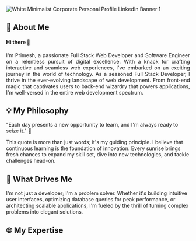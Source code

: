 

![White Minimalist Corporate Personal Profile LinkedIn Banner 1](https://github.com/Primeshheshan/Primeshheshan/assets/60648856/1cc953b2-78f4-4bb6-8243-0db46df369ec)


🌟 About Me
--

#### Hi there 👋
<p align="justify">
I'm Primesh, a passionate Full Stack Web Developer and Software Engineer on a relentless pursuit of digital excellence. With a knack for crafting interactive and seamless web experiences, 
  I've embarked on an exciting journey in the world of technology. As a seasoned Full Stack Developer, I thrive in the ever-evolving landscape of web development. 
  From front-end magic that captivates users to back-end wizardry that powers applications, I'm well-versed in the entire web development spectrum.</p>

💡 My Philosophy
--

"Each day presents a new opportunity to learn, and I'm always ready to seize it." 🌠

This quote is more than just words; it's my guiding principle. I believe that continuous learning is the foundation of innovation. Every sunrise brings fresh chances to expand my skill set, dive into new technologies, and tackle challenges head-on.

🚀 What Drives Me
--

I'm not just a developer; I'm a problem solver. Whether it's building intuitive user interfaces, optimizing database queries for peak performance, or architecting scalable applications, I'm fueled by the thrill of turning complex problems into elegant solutions.


🌐 My Expertise
--
